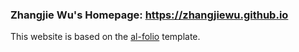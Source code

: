 ### Zhangjie Wu's Homepage: https://zhangjiewu.github.io

This website is based on the [al-folio](https://github.com/alshedivat/al-folio) template.
